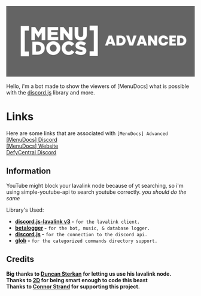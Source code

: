 ![MenuDocs AdvancedBanner](MenuDocs.jpg "MDAdv")

Hello, i'm a bot made to show the viewers of [MenuDocs] what is possible with the [discord.js](https://discord.js.org/, 'Discord.JS Official Documentation') library and more.

# Links

Here are some links that are associated with `[MenuDocs] Advanced`  
[[MenuDocs] Discord](https://discord.gg/MgVaazZ, 'Link to the official Discord Server.')  
[[MenuDocs] Website](https://menudocs.org/, 'Link to the official Website.')  
[DefyCentral Discord](https://discord.gg/FHR2msy, 'Link to the 2D\'s guild.')  

## Information

YouTube might block your lavalink node because of yt searching, so i'm using simple-youtube-api to search youtube correctly.
*you should do the same*

Library's Used:

- **[discord.js-lavalink v3](https://npmjs.com/discord.js-lavalink, 'NPM Package download link') -** `for the lavalink client.`
- **[betalogger](https://npmjs.com/betalogger, 'NPM Package download link') -** `for the bot, music, & database logger.`
- **[discord.js](https://npmjs.com/discord.js, 'NPM Package download link') -** `for the connection to the discord api.`
- **[glob](https://npmjs.com/glob, 'NPM Package download link') -** `for the categorized commands directory support.`

## Credits

**Big thanks to [Duncan Sterkan](https://twitter.com/duncte123, 'Duncte123 - Twitter Account') for letting us use his lavalink node.**  
**Thanks to [2D](https://twitter.com/The2DPerson, 'The2DPerson - Twitter Account') for being smart enough to code this beast**  
**Thanks to [Connor Strand](https://twitter.com/Strandable, 'Strandable - Twitter Account') for supporting this project.**  
